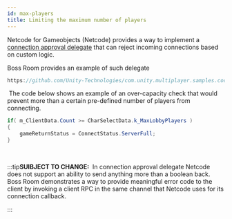 ```yaml
---
id: max-players
title: Limiting the maximum number of players
---
```



Netcode for Gameobjects (Netcode) provides a way to implement a [connection approval delegate](../api/Unity.Netcode.NetworkManager.ConnectionApprovedDelegate) that can reject incoming connections based on custom logic.
​


Boss Room provides an example of such delegate

```csharp reference
https://github.com/Unity-Technologies/com.unity.multiplayer.samples.coop/blob/63ecd92e1c72b87cd87cc3cbc1de77da4271b720/Assets/BossRoom/Scripts/Server/Net/ServerGameNetPortal.cs#L242
```
​
The code below shows an example of an over-capacity check that would prevent more than a certain pre-defined number of players from connecting.
​
```csharp
if( m_ClientData.Count >= CharSelectData.k_MaxLobbyPlayers )
{
    gameReturnStatus = ConnectStatus.ServerFull;
}
```
​

:::tip**SUIBJECT TO CHANGE:**
​
In connection approval delegate Netcode does not support an ability to send anything more than a boolean back. 
Boss Room demonstrates a way to provide meaningful error code to the client by invoking a client RPC in the same channel that Netcode uses for its connection callback.

:::

